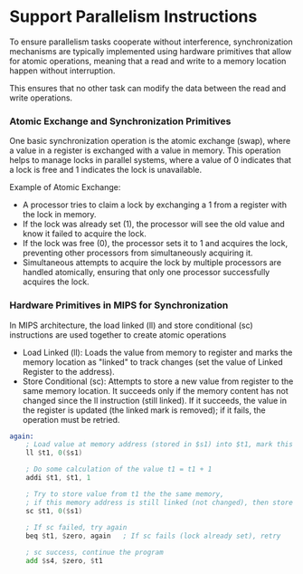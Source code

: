 # Support Parallelism Instructions

To ensure parallelism tasks cooperate without interference, synchronization mechanisms are typically implemented using hardware primitives that allow for atomic operations, meaning that a read and write to a memory location happen without interruption.

This ensures that no other task can modify the data between the read and write operations.

### Atomic Exchange and Synchronization Primitives

One basic synchronization operation is the atomic exchange (swap), where a value in a register is exchanged with a value in memory. This operation helps to manage locks in parallel systems, where a value of 0 indicates that a lock is free and 1 indicates the lock is unavailable.

Example of Atomic Exchange:
- A processor tries to claim a lock by exchanging a 1 from a register with the lock in memory.
- If the lock was already set (1), the processor will see the old value and know it failed to acquire the lock.
- If the lock was free (0), the processor sets it to 1 and acquires the lock, preventing other processors from simultaneously acquiring it.
- Simultaneous attempts to acquire the lock by multiple processors are handled atomically, ensuring that only one processor successfully acquires the lock.

### Hardware Primitives in MIPS for Synchronization

In MIPS architecture, the load linked (ll) and store conditional (sc) instructions are used together to create atomic operations

- Load Linked (ll): Loads the value from memory to register and marks the memory location as "linked" to track changes (set the value of Linked Register to the address).
- Store Conditional (sc): Attempts to store a new value from register to the same memory location. It succeeds only if the memory content has not changed since the ll instruction (still linked). If it succeeds, the value in the register is updated (the linked mark is removed); if it fails, the operation must be retried.

```asm
again:
    ; Load value at memory address (stored in $s1) into $t1, mark this address "linked"
    ll $t1, 0($s1)

    ; Do some calculation of the value t1 = t1 + 1
    addi $t1, $t1, 1

    ; Try to store value from t1 the the same memory, 
    ; if this memory address is still linked (not changed), then store value and set t1 to 1, orther wise t1 will be 0
    sc $t1, 0($s1) 
    
    ; If sc failed, try again
    beq $t1, $zero, again   ; If sc fails (lock already set), retry

    ; sc success, continue the program
    add $s4, $zero, $t1     
```
